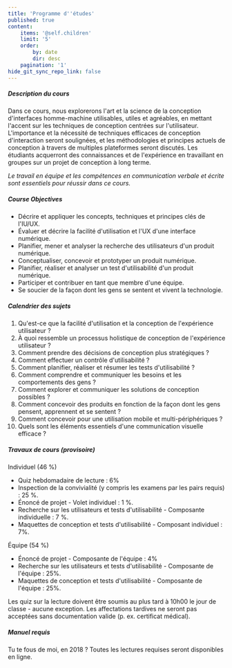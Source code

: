 ```yaml
---
title: 'Programme d''études'
published: true
content:
    items: '@self.children'
    limit: '5'
    order:
        by: date
        dir: desc
    pagination: '1'
hide_git_sync_repo_link: false
---
```


##### Description du cours
Dans ce cours, nous explorerons l'art et la science de la conception d'interfaces homme-machine utilisables, utiles et agréables, en mettant l'accent sur les techniques de conception centrées sur l'utilisateur. L'importance et la nécessité de techniques efficaces de conception d'interaction seront soulignées, et les méthodologies et principes actuels de conception à travers de multiples plateformes seront discutés. Les étudiants acquerront des connaissances et de l'expérience en travaillant en groupes sur un projet de conception à long terme.

_Le travail en équipe et les compétences en communication verbale et écrite sont essentiels pour réussir dans ce cours._

##### Course Objectives

* Décrire et appliquer les concepts, techniques et principes clés de l'IU/UX.
* Évaluer et décrire la facilité d'utilisation et l'UX d'une interface numérique.
* Planifier, mener et analyser la recherche des utilisateurs d'un produit numérique.
* Conceptualiser, concevoir et prototyper un produit numérique.
* Planifier, réaliser et analyser un test d'utilisabilité d'un produit numérique.
* Participer et contribuer en tant que membre d'une équipe.
* Se soucier de la façon dont les gens se sentent et vivent la technologie.

##### Calendrier des sujets
1. Qu'est-ce que la facilité d'utilisation et la conception de l'expérience utilisateur ?
1. À quoi ressemble un processus holistique de conception de l'expérience utilisateur ?
1. Comment prendre des décisions de conception plus stratégiques ?
1. Comment effectuer un contrôle d'utilisabilité ?
1. Comment planifier, réaliser et résumer les tests d'utilisabilité ?
1. Comment comprendre et communiquer les besoins et les comportements des gens ?
1. Comment explorer et communiquer les solutions de conception possibles ?
1. Comment concevoir des produits en fonction de la façon dont les gens pensent, apprennent et se sentent ?
1. Comment concevoir pour une utilisation mobile et multi-périphériques ?
1. Quels sont les éléments essentiels d'une communication visuelle efficace ?


##### Travaux de cours (provisoire)
Individuel (46 %)
* Quiz hebdomadaire de lecture : 6%
* Inspection de la convivialité (y compris les examens par les pairs requis) : 25 %.
* Énoncé de projet - Volet individuel : 1 %.
* Recherche sur les utilisateurs et tests d'utilisabilité - Composante individuelle : 7 %.
* Maquettes de conception et tests d'utilisabilité - Composant individuel : 7%.

Équipe (54 %)
* Énoncé de projet - Composante de l'équipe : 4%
* Recherche sur les utilisateurs et tests d'utilisabilité - Composante de l'équipe : 25%.
* Maquettes de conception et tests d'utilisabilité - Composante de l'équipe : 25%.

Les quiz sur la lecture doivent être soumis au plus tard à 10h00 le jour de classe - aucune exception. Les affectations tardives ne seront pas acceptées sans documentation valide (p. ex. certificat médical).

##### Manuel requis
Tu te fous de moi, en 2018 ? Toutes les lectures requises seront disponibles en ligne.   
